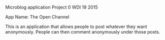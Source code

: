 Microblog application
Project 0 
WDI 19 2015

App Name: The Open Channel

This is an application that allows people to post whatever they want anonymously. 
People can then comment anonymously under those posts. 
